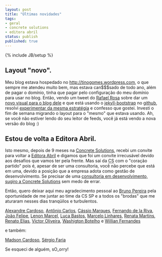 ```yaml
---
layout: post
title: "Últimas novidades"
tags:
- geral
- concrete solutions
- editora abril
status: publish
published: true
---
```

{% include JB/setup %}

## Layout "novo".

Meu blog estava hospedado no <http://tinogomes.wordpress.com>, o que sempre me atendeu muito bem, mas estava can$$$sado de todo ano, além de pagar o domínio, tinha que pagar pelo configuração do meu domínio para usar no blog. Então, vendo um tweet do [Rafael Rosa](http://twitter.com/rafaelrosafu) sobre dar um [novo visual para o blog dele](http://rafaelrosafu.com.br) e que está usando o [jekyll-bootstrap](http://jekyllbootstrap.com/) no [github](http://github.com), resolvi [experimentar da mesma estratégia](http://tinogomes.github.com) e confesso que gostei. Investi o fim de semana migrando o layout para o "mesmo" que estava usando. Ah, se você não estiver lendo do seu leitor de feeds, você já está vendo a nova versão do blog :)

## Estou de volta a Editora Abril.

Isto mesmo, depois de 9 meses na [Concrete Solutions](http://twitter.com/ConcreteS), recebi um convite para voltar a [Editora Abril](http://www.grupoabril.com.br/) e digamos que foi um convite irrecusável devido aos desafios que vamos ter pela frente. Mas saí da <abbr title="Concrete Solutions">CS</abbr> com o "coração partido" pois é, apesar de ser uma consultoria, você não percebe que está em uma, devido a posição que a empresa adota como gestão de desenvolvimento. Se precisar de uma [consultoria em desenvolvimento, sugiro a Concrete Solutions](http://www.concretesolutions.com.br/ "Site da Concrete Solutions") sem medo de errar.

Então, quero deixar aqui meu agradecimento pessoal ao [Bruno Pereira](http://twitter.com/blpsilva) pela oportunidade de me juntar ao time da CS SP e a todos os "brodas" que me aturaram nesses dias tranqüilos e turbulentos.

[Alexandre Cardoso](http://twitter.com/accbel), [Antônio Carlos](http://twitter.com/acdesouza), [Cássio Marques](http://twitter.com/cassiomarques), [Fernando de la Riva](http://twitter.com/fdelariva), [João Felipe](http://twitter.com/jfelipesp), [Lenon Marcel](http://twitter.com/lenonm), [Luca Bastos](http://twitter.com/lucabastos), [Marcelo Linhares](http://www.marcelolinhares.com/v3/), [Renata Martins](http://twitter.com/renatagmartins), [Renato Elias](http://twitter.com/renatoelias), [Victor Oliveira](http://twitter.com/v_oliv), [Washigton Botelho](http://twitter.com/wbotelhos) e [Willian Fernandes](http://twitter.com/willian)

e também:

[Madson Cardoso](http://twitter.com/madsonmac), [Sérgio Faria](http://twitter.com/sergioscf)

Se esqueci de alguém, sO_orry!